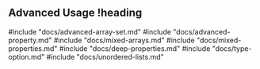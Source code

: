 ## Advanced Usage !heading

#include "docs/advanced-array-set.md"
#include "docs/advanced-property.md"
#include "docs/mixed-arrays.md"
#include "docs/mixed-properties.md"
#include "docs/deep-properties.md"
#include "docs/type-option.md"
#include "docs/unordered-lists.md"
